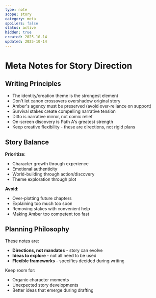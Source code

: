 ```yaml
---
type: note
scope: story
category: meta
spoilers: false
status: active
hidden: true
created: 2025-10-14
updated: 2025-10-14
---
```


# Meta Notes for Story Direction

## Writing Principles

- The identity/creation theme is the strongest element
- Don't let canon crossovers overshadow original story
- Amber's agency must be preserved (avoid over-reliance on support)
- Survival stakes create compelling narrative tension
- Ditto is narrative mirror, not comic relief
- On-screen discovery is Path A's greatest strength
- Keep creative flexibility - these are directions, not rigid plans

## Story Balance

**Prioritize:**
- Character growth through experience
- Emotional authenticity
- World-building through action/discovery
- Theme exploration through plot

**Avoid:**
- Over-plotting future chapters
- Explaining too much too soon
- Removing stakes with convenient help
- Making Amber too competent too fast

## Planning Philosophy

These notes are:
- **Directions, not mandates** - story can evolve
- **Ideas to explore** - not all need to be used
- **Flexible frameworks** - specifics decided during writing

Keep room for:
- Organic character moments
- Unexpected story developments
- Better ideas that emerge during drafting
